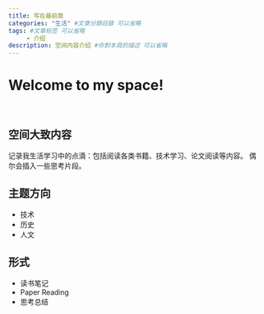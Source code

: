 ```yaml
---
title: 写在最前面
categories: "生活" #文章分類目錄 可以省略
tags: #文章标签 可以省略
     - 介绍
description: 空间内容介绍 #你對本頁的描述 可以省略
---
```


# Welcome to my space!
<br/>

## 空间大致内容
记录我生活学习中的点滴：包括阅读各类书籍、技术学习、论文阅读等内容。
偶尔会插入一些思考片段。

## 主题方向
- 技术
- 历史
- 人文

## 形式
- 读书笔记
- Paper Reading
- 思考总结